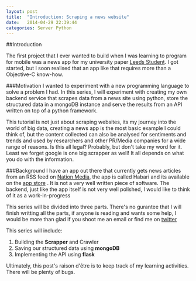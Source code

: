 ```yaml
---
layout: post
title:  "Introduction: Scraping a news website"
date:   2014-04-29 22:39:44
categories: Server Python
---
```


##Introduction

The first project that I ever wanted to build when I was learning to program for mobile was a news app for my university paper [Leeds Student](http://www.leedsstudent.org/). I got started, but I soon realised that an app like that requires more than a Objective-C know-how.

###Motivation
I wanted to experiment with a new programming language to solve a problem I had. In this series, I will experiment with creating my own backend service that scrapes data from a news site using python, store the structured data in a mongoDB instance and serve the results from an API written on top of a python framework.

This tutorial is not just about scraping websites, its my journey into the world of big data, creating a news app is the most basic example I could think of, but the content collected can also be analysed for sentiments and trends and used by researchers and other PR/Media companies for a wide range of reasons. Is this all legal? Probably, but don't take my word for it. Least we forget google is one big scrapper as well! It all depends on what you do with the information.

###Background
I have an app out there that currently gets news articles from an RSS feed on [Nation Media](http://www.nation.co.ke), the app is called Habari and its available on the [app store](https://itunes.apple.com/gb/app/habari/id509329627?mt=8) . It is not a very well written piece of software. The backend, just like the app itself is not very well polished, I would like to think of it as a work-in-progress



This series will be divided into three parts. There's no gurantee that I will finish writting all the parts, if anyone is reading and wants some help, I would be more than glad if you shoot me an email or find me on [twitter](www.twitter.com/edwinbosire)

This series will include:

1. Building the **Scrapper** and Crawler
2. Saving our structured data using **mongoDB**
3. Implementing the API using **flask**


Ultimately, this post's raison d'être is to keep track of my learning activities. There will be plenty of bugs.
